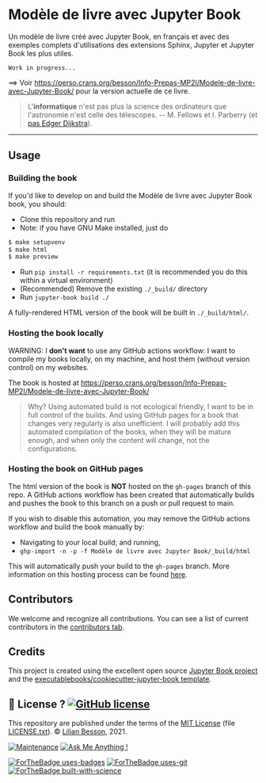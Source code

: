 # Modèle de livre avec Jupyter Book

Un modèle de livre créé avec Jupyter Book, en français et avec des exemples complets d'utilisations des extensions Sphinx, Jupyter et Jupyter Book les plus utiles.

```{warning}
Work in progress...
```

==> Voir <https://perso.crans.org/besson/Info-Prepas-MP2I/Modele-de-livre-avec-Jupyter-Book/> pour la version actuelle de ce livre.

> L'**informatique** n'est pas plus la science des ordinateurs que l'astronomie n'est celle des télescopes. -- M. Fellows et I. Parberry (et [pas Edger Dijkstra](https://fr.wikipedia.org/wiki/Edsger_Dijkstra#Citations)).


----

## Usage

### Building the book

If you'd like to develop on and build the Modèle de livre avec Jupyter Book book, you should:

- Clone this repository and run
- Note: if you have GNU Make installed, just do
```bash
$ make setupvenv
$ make html
$ make preview
```
- Run `pip install -r requirements.txt` (it is recommended you do this within a virtual environment)
- (Recommended) Remove the existing `./_build/` directory
- Run `jupyter-book build ./`

A fully-rendered HTML version of the book will be built in `./_build/html/`.

### Hosting the book locally

WARNING: I **don't want** to use any GitHub actions workflow: I want to compile my books locally, on my machine, and host them (without version control) on my websites.

The book is hosted at https://perso.crans.org/besson/Info-Prepas-MP2I/Modele-de-livre-avec-Jupyter-Book/

> Why? Using automated build is not ecological friendly, I want to be in full control of the builds. And using GitHub pages for a book that changes very regularly is also unefficient.
> I will probably add this automated compilation of the books, when they will be mature enough, and when only the content will change, not the configurations.

### Hosting the book on GitHub pages

The html version of the book is **NOT** hosted on the `gh-pages` branch of this repo. A GitHub actions workflow has been created that automatically builds and pushes the book to this branch on a push or pull request to main.

If you wish to disable this automation, you may remove the GitHub actions workflow and build the book manually by:

- Navigating to your local build; and running,
- `ghp-import -n -p -f Modèle de livre avec Jupyter Book/_build/html`

This will automatically push your build to the `gh-pages` branch. More information on this hosting process can be found [here](https://jupyterbook.org/publish/gh-pages.html#manually-host-your-book-with-github-pages).

## Contributors

We welcome and recognize all contributions. You can see a list of current contributors in the [contributors tab](https://github.com/Info-Prepas-MP2I/Modele-de-livre-avec-Jupyter-Book/graphs/contributors).

## Credits

This project is created using the excellent open source [Jupyter Book project](https://jupyterbook.org/) and the [executablebooks/cookiecutter-jupyter-book template](https://github.com/executablebooks/cookiecutter-jupyter-book).


## :scroll: License ? [![GitHub license](https://img.shields.io/github/license/Info-Prepas-MP2I/Modele-de-livre-avec-Jupyter-Book.svg)](https://github.com/Info-Prepas-MP2I/Modele-de-livre-avec-Jupyter-Book/blob/master/LICENSE.txt)
This repository are published under the terms of the [MIT License](https://lbesson.mit-license.org/) (file [LICENSE.txt](LICENSE.txt)).
© [Lilian Besson](https://GitHub.com/Info-Prepas-MP2I), 2021.

[![Maintenance](https://img.shields.io/badge/Maintained%3F-yes-green.svg)](https://GitHub.com/Info-Prepas-MP2I/Modele-de-livre-avec-Jupyter-Book/graphs/commit-activity)
[![Ask Me Anything !](https://img.shields.io/badge/Ask%20me-anything-1abc9c.svg)](https://GitHub.com/Info-Prepas-MP2I/ama)

[![ForTheBadge uses-badges](http://ForTheBadge.com/images/badges/uses-badges.svg)](http://ForTheBadge.com)
[![ForTheBadge uses-git](http://ForTheBadge.com/images/badges/uses-git.svg)](https://GitHub.com/)
[![ForTheBadge built-with-science](http://ForTheBadge.com/images/badges/built-with-science.svg)](https://GitHub.com/Info-Prepas-MP2I/)
